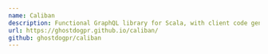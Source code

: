 ```yaml
---
name: Caliban
description: Functional GraphQL library for Scala, with client code generation and type-safe queries.
url: https://ghostdogpr.github.io/caliban/
github: ghostdogpr/caliban
---
```

